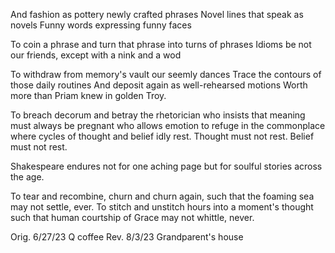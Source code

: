 And fashion as pottery newly crafted phrases
Novel lines that speak as novels
Funny words expressing funny faces

To coin a phrase and turn that phrase into turns of phrases
Idioms be not our friends, except with a nink and a wod

To withdraw from memory's vault our seemly dances
Trace the contours of those daily routines
And deposit again as well-rehearsed motions
Worth more than Priam knew in golden Troy.

To breach decorum and betray the rhetorician
who insists that meaning must always be pregnant
who allows emotion to refuge in the commonplace
where cycles of thought and belief idly rest.
Thought must not rest.
Belief must not rest.

Shakespeare endures not for one aching page
but for soulful stories across the age.

To tear and recombine, churn and churn again,
such that the foaming sea may not settle, ever.
To stitch and unstitch hours into a moment's thought
such that human courtship of Grace may not whittle, never.

Orig. 6/27/23
Q coffee
Rev. 8/3/23
Grandparent's house


